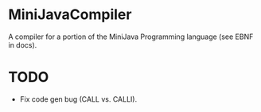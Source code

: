 MiniJavaCompiler
================

A compiler for a portion of the MiniJava Programming language (see EBNF in docs).


TODO
====

* Fix code gen bug (CALL vs. CALLI).
